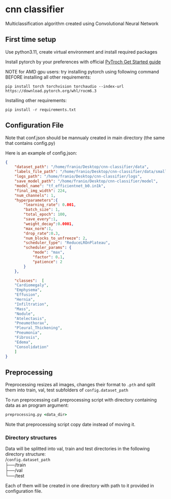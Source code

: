 # cnn classifier

Multiclassification algorithm created using Convolutional Neural Network

## First time setup

Use python3.11, create virtual environment and install required packages

Install pytorch by your preferences with official [PyTroch Get Started guide](https://pytorch.org/get-started/locally/)

NOTE for AMD gpu users: try installing pytorch using following command BEFORE installing all other requirements:
```shell
pip install torch torchvision torchaudio --index-url https://download.pytorch.org/whl/rocm6.3
```

Installing other requirements:
```shell
pip install -r requirements.txt
```

## Configuration File
Note that conf.json should be mannualy created in main directory (the same that contains config.py)

Here is an example of config.json:
```json
{
    "dataset_path": "/home/franio/Desktop/cnn-classifier/data",
    "labels_file_path": "/home/franio/Desktop/cnn-classifier/data/small_data_entry.csv",
    "logs_path": "/home/franio/Desktop/cnn-classifier/logs",
    "save_model_path": "/home/franio/Desktop/cnn-classifier/model",
    "model_name": "tf_efficientnet_b0.in1k",
    "final_img_width": 224,
    "num_channels": 1,
    "hyperparameters":{
        "learning_rate": 0.001,
        "batch_size": 1,
        "total_epoch": 100,
        "save_every":1,
        "weight_decay":0.0001,
        "max_norm":1,
        "drop_rate":0.3,
        "num_blocks_to_unfreeze": 2,
        "scheduler_type": "ReduceLROnPlateau",
        "scheduler_params": {
            "mode": "max",
            "factor": 0.1,
            "patience": 2
        }
    },

    "classes":  [
    "Cardiomegaly",
    "Emphysema",
    "Effusion",
    "Hernia",
    "Infiltration",
    "Mass",
    "Nodule",
    "Atelectasis",
    "Pneumothorax",
    "Pleural_Thickening",
    "Pneumonia",
    "Fibrosis",
    "Edema",
    "Consolidation"
    ]
}
```

## Preprocessing
Preprocessing resizes all images, changes their format to `.pth` and split them into train, val, test subfolders of `config.dataset_path` 

To run preprocessing call preprocessing script with  directory containing data as an program argument:
```cmd
preprocessing.py <data_dir>
```
Note that preprocessing script copy date instead of moving it.

### Directory structures
Data will be splitted into val, train and test directories in the following directory structure:
<br/>/`config.dataset_path`
<br/>├──/train
<br/>├──/val
<br/>└──/test

Each of them will be created in one directory with path to it provided in configuration file.
